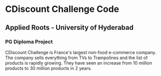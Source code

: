 # CDiscount Challenge Code

## Applied Roots - University of Hyderabad
### PG Diploma Project

CDiscount Challenge is France's largest non-food e-commerce company. The company sells everything from TVs to Trampolines and the list of products is rapidly growing. They have seen an increase from 10 million products to 30 million products in 2 years.

